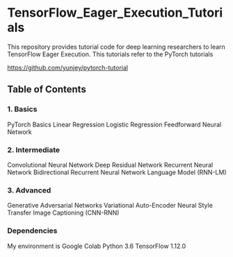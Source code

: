 # TensorFlow_Eager_Execution_Tutorials

This repository provides tutorial code for deep learning researchers to learn TensorFlow Eager Execution. This tutorials refer to the PyTorch tutorials 

https://github.com/yunjey/pytorch-tutorial



## Table of Contents
### 1. Basics
PyTorch Basics
Linear Regression
Logistic Regression
Feedforward Neural Network

### 2. Intermediate
Convolutional Neural Network
Deep Residual Network
Recurrent Neural Network
Bidirectional Recurrent Neural Network
Language Model (RNN-LM)

### 3. Advanced
Generative Adversarial Networks
Variational Auto-Encoder
Neural Style Transfer
Image Captioning (CNN-RNN)




### Dependencies
My environment is Google Colab
Python 3.6 
TensorFlow 1.12.0


